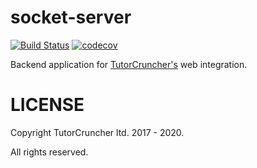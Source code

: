 socket-server
=============

[![Build Status](https://travis-ci.org/tutorcruncher/socket-server.svg?branch=master)](https://travis-ci.org/tutorcruncher/socket-server)
[![codecov](https://codecov.io/gh/tutorcruncher/socket-server/branch/master/graph/badge.svg)](https://codecov.io/gh/tutorcruncher/socket-server)

Backend application for [TutorCruncher's](https://tutorcruncher.com) web integration.

# LICENSE

Copyright TutorCruncher ltd. 2017 - 2020.

All rights reserved.
